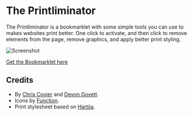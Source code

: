 # The Printliminator

The Printliminator is a bookmarklet with some simple tools you can use to makes websites print better.
One click to activate, and then click to remove elements from the page, remove graphics, and apply better
print styling.

![Screenshot](//css-tricks.github.io/The-Printliminator/images/screenshot.png)

[Get the Bookmarklet here](//css-tricks.github.io/The-Printliminator/)

## Credits

* By [Chris Coyier](http://chriscoyier.net) and [Devon Govett](http://devongovett.wordpress.com/).
* Icons by [Function](http://wefunction.com/2008/07/function-free-icon-set/).
* Print stylesheet based on [Hartija](http://code.google.com/p/hartija/).
